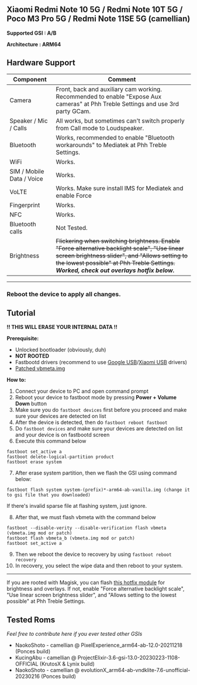 ## Xiaomi Redmi Note 10 5G  / Redmi Note 10T 5G / Poco M3 Pro 5G / Redmi Note 11SE 5G (camellian)

**Supported GSI : A/B**

**Architecture : ARM64**


## Hardware Support

| Component                 |      Comment                                              |
|---------------------------|-----------------------------------------------------------|
| Camera                    | Front, back and auxiliary cam working. Recommended to enable "Expose Aux cameras" at Phh Treble Settings and use 3rd party GCam. |
| Speaker / Mic / Calls     | All works, but sometimes can't switch properly from Call mode to Loudspeaker.  |
| Bluetooth                 | Works, recommended to enable "Bluetooth workarounds" to Mediatek at Phh Treble Settings. |
| WiFi                      | Works.                                                    |
| SIM / Mobile Data / Voice | Works.                                                    |
| VoLTE                     | Works. Make sure install IMS for Mediatek and enable Force|
| Fingerprint               | Works.                                                    |
| NFC                       | Works.                                                    |
| Bluetooth calls           | Not Tested.                                               |
| Brightness                | ~~Flickering when switching brightness. Enable "Force alternative backlight scale", "Use linear screen brightness slider", and "Allows setting to the lowest possible" at Phh Treble Settings.~~ <br> ***Worked, check out overlays hotfix below.*** |
---

### Reboot the device to apply all changes.

## Tutorial

**!! THIS WILL ERASE YOUR INTERNAL DATA !!**

**Prerequisite:**
* Unlocked bootloader (obviously, duh)
* **NOT ROOTED**
* Fastbootd drivers (recommend to use [Google USB](https://developer.android.com/studio/run/win-usb)/[Xiaomi USB](https://developer.android.com/studio/run/oem-usb) drivers)
* [Patched vbmeta.img](https://t.me/pocom3proofficial/26442)

**How to:**
1. Connect your device to PC and open command prompt
2. Reboot your device to fastboot mode by pressing **Power + Volume Down** button
3. Make sure you do `fastboot devices` first before you proceed and make sure your devices are detected on list
4. After the device is detected, then do `fastboot reboot fastboot`
5. Do `fastboot devices` and make sure your devices are detected on list and your device is on fastbootd screen
6. Execute this command below
```
fastboot set_active a
fastboot delete-logical-partition product
fastboot erase system
```
7. After erase system partition, then we flash the GSI using command below:

```
fastboot flash system system-(prefix)*-arm64-ab-vanilla.img (change it to gsi file that you downloaded)
```

If there's invalid sparse file at flashing system, just ignore.

8. After that, we must flash vbmeta with the command below
```
fastboot --disable-verity --disable-verification flash vbmeta (vbmeta.img mod or patch)
fastboot flash vbmeta_b (vbmeta.img mod or patch)
fastboot set_active a
```
9. Then we reboot the device to recovery by using `fastboot reboot recovery`
10. In recovery, you select the wipe data and then reboot to your system.

***

If you are rooted with Magisk, you can flash [this hotfix module](https://t.me/pocom3proofficial/49907) for brightness and overlays. If not, enable "Force alternative backlight scale", "Use linear screen brightness slider", and "Allows setting to the lowest possible" at Phh Treble Settings.

## Tested Roms
*Feel free to contribute here if you ever tested other GSIs*
* NaokoShoto - camellian @ PixelExperience_arm64-ab-12.0-20211218 (Ponces build)
* KucingAbu - camellian @ ProjectElixir-3.6-gsi-13.0-20230223-1108-OFFICIAL (KrutosX & Lynix build)
* NaokoShoto - camellian @ evolutionX_arm64-ab-vndklite-7.6-unofficial-20230216 (Ponces build)